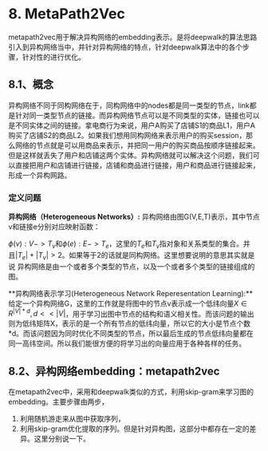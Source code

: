 # 8. MetaPath2Vec

metapath2vec用于解决异构网络的embedding表示。是将deepwalk的算法思路引入到异构网络当中，并针对异构网络的特点，针对deepwalk算法中的各个步骤，针对性的进行优化。

## 8.1、概念

异构网络不同于同构网络在于，同构网络中的nodes都是同一类型的节点，link都是针对同一类型节点的链接。而异构网络节点可以是不同类型的实体，链接也可以是不同实体之间的链接。拿电商行为来说，用户A购买了店铺S1的商品L1，用户A购买了店铺S2的商品L2。如果我们想用同构网络来表示用户的购买session，那么网络的节点就是可以用商品来表示，并把同一用户的购买商品按顺序链接起来。但是这样就丢失了用户和店铺这两个实体。异构网络就可以解决这个问题，我们可以直接把用户和店铺进行链接，店铺和商品进行链接，用户和商品进行链接起来，形成一个异构网路。

### 定义问题

**异构网络（Heterogeneous Networks）:** 异构网络由图G(V,E,T)表示，其中节点v和链接e分别对应映射函数：

$\phi(v):V->T_v$和$\phi(e):E->T_e$，这里的$T_e$和$T_v$指对象和关系类型的集合。并且$|T_e|+|T_v|\gt 2$。如果等于2的话就是同构网络。这里想要说明的意思其实就是说 异构网络是由一个或者多个类型的节点，以及一个或者多个类型的链接组成的图。

**异构网络表示学习(Heterogeneous Network Reperesentation Learning):**给定一个异构网络G，这里的工作就是将图中的节点v表示成一个低纬向量$X\in R^{|V|*d},d\lt\lt|V|$，用于学习出图中节点的结构和语义相关性。而该问题的输出则为低纬矩阵X，表示的是一个所有节点的低纬向量，所以它的大小是节点个数*d。而该问题因为同时优化不同类型的节点，所以最后生成的节点低纬向量都在同一高纬空间。所以我们能很方便的将学习出的向量应用于各种各样的任务。

## 8.2、异构网络embedding：metapath2vec

在metapath2vec中，采用和deepwalk类似的方式，利用skip-gram来学习图的embedding。主要步骤由两步，

1. 利用随机游走来从图中获取序列，
2. 利用skip-gram优化提取的序列。但是针对异构图，这部分中都存在一定的差异。这里分别说一下。


